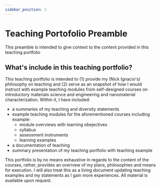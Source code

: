 ```yaml
---
sidebar_position: 1
---
```


# Teaching Portofolio Preamble

This preamble is intended to give context to the content provided in this teaching portfolio

## What's include in this teaching portfolio?
This teaching portfolio is intended to (1) provide my (Nick Ignacio's) philosophy on teaching and (2) serve as an snapshot of how I would instruct with example teaching modules from self-designed courses on introductory materials science and engineering and nanomaterial characterization. Within it, I have included: 
* a summaries of my teaching and diversity statements
* example teaching modules for the aforementioned courses including example:
    * module overviews with learning obejectives
    * syllabus
    * assessment instruments 
    * learning examples
* a documentation of teaching
* summary presentation of my teaching portfolio with teaching example

This portfolio is by no means exhaustive in regards to the content of the courses, rather, provides an overivew of my plans, philosophies and means for execution. I will also treat this as a living document updating teaching examples and my statements as I gain more experiences. All material is available upon request.